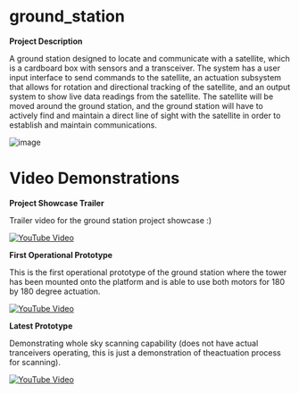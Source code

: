 # ground_station

<b> Project Description </b>

A ground station designed to locate and communicate with a satellite, which is a cardboard box 
with sensors and a transceiver. The system has a user input interface to send commands to the 
satellite, an actuation subsystem that allows for rotation and directional tracking of the 
satellite, and an output system to show live data readings from the satellite. The satellite 
will be moved around the ground station, and the ground station will have to actively find and 
maintain a direct line of sight with the satellite in order to establish and maintain 
communications. 


![image](https://github.com/elenajusto/ground_station/assets/56148816/b062e169-30c0-40a3-ab6c-f01345478b4d)


# Video Demonstrations

<b>Project Showcase Trailer</b>

Trailer video for the ground station project showcase :)

[![YouTube Video](https://img.youtube.com/vi/Erh37KXE7X8?si=tCJIYUWFwVqb_qX5/0.jpg)](https://youtu.be/Erh37KXE7X8?si=tCJIYUWFwVqb_qX5)

<b>First Operational Prototype</b>

This is the first operational prototype of the ground station where the tower has been mounted
onto the platform and is able to use both motors for 180 by 180 degree actuation.

[![YouTube Video](https://img.youtube.com/vi/fiRhYOymjR4/0.jpg)](https://youtube.com/shorts/fiRhYOymjR4)

<b>Latest Prototype</b>

Demonstrating whole sky scanning capability (does not have actual tranceivers operating, this is 
just a demonstration of theactuation process for scanning).

[![YouTube Video](https://img.youtube.com/vi/PAWQHoBQUlc/0.jpg)](https://youtu.be/PAWQHoBQUlc)
